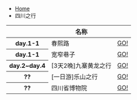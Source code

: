 <div class="text-sm breadcrumbs">
  <ul>
    <li><a href="/blog/" class="not-prose">Home</a></li> 
    <li>四川之行</li>
  </ul>
</div>
<div class="overflow-x-auto">
  <table class="table w-full">
    <thead>
      <tr>
        <th></th>
        <th>名称</th>
        <th></th>
      </tr>
    </thead>
    <tbody>
      <tr>
        <th>day.1-1</th>
        <td>春熙路</td>
        <td><a class="btn btn-primary not-prose" href="cxl.html">GO!</a></td>
      </tr>
      <tr>
        <th>day.1-1</th>
        <td>宽窄巷子</td>
        <td><a class="btn btn-primary not-prose" href="kzxz.html">GO!</a></td>
      </tr>
      <tr class="active">
        <th>day.2~day.4</th>
        <td>[3天2晚]九寨黄龙之行</td>
        <td><a class="btn btn-primary not-prose" href="jzhl/">GO!</a></td>
      </tr>
      <tr class="active">
        <th>??</th>
        <td>[一日游]乐山之行</td>
        <td><a class="btn btn-primary not-prose" href="ls/">GO!</a></td>
      </tr>
      <tr>
        <th>??</th>
        <td>四川省博物院</td>
        <td><a class="btn btn-primary not-prose" href="scsbwy.html">GO!</a></td>
      </tr>
    </tbody>
  </table>
</div>
